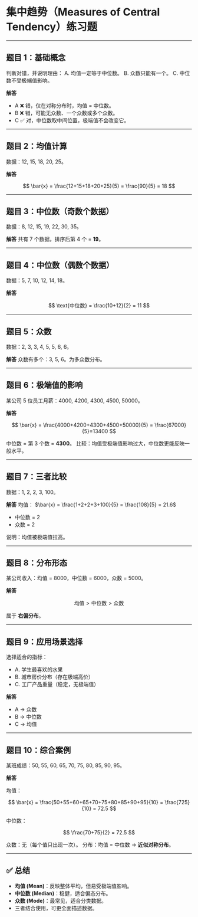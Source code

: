 
# 集中趋势（Measures of Central Tendency）练习题

---

## 题目 1：基础概念

判断对错，并说明理由：
A. 均值一定等于中位数。
B. 众数只能有一个。
C. 中位数不受极端值影响。

**解答**

* A ❌ 错，仅在对称分布时，均值 = 中位数。
* B ❌ 错，可能无众数、一个众数或多个众数。
* C ✅ 对，中位数取中间位置，极端值不会改变它。

---

## 题目 2：均值计算

数据：12, 15, 18, 20, 25。

**解答**

$$
\bar{x} = \frac{12+15+18+20+25}{5} = \frac{90}{5} = 18
$$

---

## 题目 3：中位数（奇数个数据）

数据：8, 12, 15, 19, 22, 30, 35。

**解答**
共有 7 个数据，排序后第 4 个 = **19**。

---

## 题目 4：中位数（偶数个数据）

数据：5, 7, 10, 12, 14, 18。

**解答**

$$
\text{中位数} = \frac{10+12}{2} = 11
$$

---

## 题目 5：众数

数据：2, 3, 3, 4, 5, 5, 6, 6。

**解答**
众数有多个：3, 5, 6。为多众数分布。

---

## 题目 6：极端值的影响

某公司 5 位员工月薪：4000, 4200, 4300, 4500, 50000。

**解答**

$$
\bar{x} = \frac{4000+4200+4300+4500+50000}{5} = \frac{67000}{5}=13400
$$

中位数 = 第 3 个数 = **4300**。
比较：均值受极端值影响过大，中位数更能反映一般水平。

---

## 题目 7：三者比较

数据：1, 2, 2, 3, 100。

**解答**
均值：
$\bar{x} = \frac{1+2+2+3+100}{5} = \frac{108}{5} = 21.6$

* 中位数 = 2
* 众数 = 2

说明：均值被极端值拉高。

---

## 题目 8：分布形态

某公司收入：均值 = 8000，中位数 = 6000，众数 = 5000。

**解答**

$$
\text{均值} > \text{中位数} > \text{众数}
$$

属于 **右偏分布**。

---

## 题目 9：应用场景选择

选择适合的指标：

* A. 学生最喜欢的水果
* B. 城市房价分布（存在极端高价）
* C. 工厂产品重量（稳定，无极端值）

**解答**

* A → 众数
* B → 中位数
* C → 均值

---

## 题目 10：综合案例

某班成绩：50, 55, 60, 65, 70, 75, 80, 85, 90, 95。

**解答**

均值：

$$
\bar{x} = \frac{50+55+60+65+70+75+80+85+90+95}{10} = \frac{725}{10} = 72.5
$$

中位数：

$$
\frac{70+75}{2} = 72.5
$$

众数：无（每个值只出现一次）。
分布：均值 = 中位数 → **近似对称分布**。

---

## ✅ 总结

* **均值 (Mean)**：反映整体平均，但易受极端值影响。
* **中位数 (Median)**：稳健，适合偏态分布。
* **众数 (Mode)**：最常见，适合分类数据。
* 三者结合使用，可更全面描述数据。


